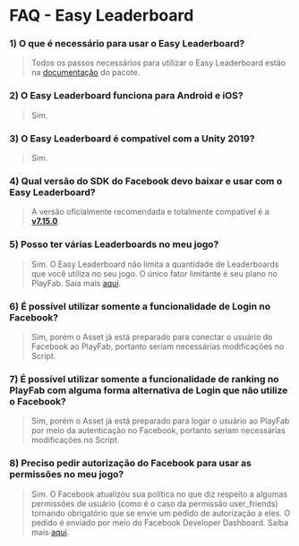 # FAQ - Easy Leaderboard

### 1) O que é necessário para usar o Easy Leaderboard?

> Todos os passos necessários para utilizar o Easy Leaderboard estão na [documentação](https://bit.ly/2WaxXAS) do pacote.

### 2) O Easy Leaderboard funciona para Android e iOS?

> Sim.

### 3) O Easy Leaderboard é compatível com a Unity 2019?

> Sim.

### 4) Qual versão do SDK do Facebook devo baixar e usar com o Easy Leaderboard?

> A versão oficialmente recomendada e totalmente compatível é a [**v7.15.0**](https://origincache.facebook.com/developers/resources/?id=facebook-unity-sdk-7.15.0.zip).

### 5) Posso ter várias Leaderboards no meu jogo?

> Sim. O Easy Leaderboard não limita a quantidade de Leaderboards que você utiliza no seu jogo. O único fator limitante é seu plano no PlayFab. Saia mais [aqui](https://playfab.com/pricing).

### 6) É possível utilizar somente a funcionalidade de Login no Facebook?

> Sim, porém o Asset já está preparado para conectar o usuário do Facebook ao PlayFab, portanto seriam necessárias modificações no Script.

### 7) É possível utilizar somente a funcionalidade de ranking no PlayFab com alguma forma alternativa de Login que não utilize o Facebook?

> Sim, porém o Asset já está preparado para logar o usuário ao PlayFab por meio da autenticação no Facebook, portanto seriam necessárias modificações no Script.

### 8) Preciso pedir autorização do Facebook para usar as permissões no meu jogo?

> Sim. O Facebook atualizou sua política no que diz respeito a algumas permissões de usuário (como é o caso da permissão user_friends) tornando obrigatório que se envie um pedido de autorização a eles. O pedido é enviado por meio do Facebook Developer Dashboard. Saiba mais [aqui](https://developers.facebook.com/docs/facebook-login/permissions/requesting-and-revoking).
